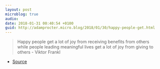 ```yaml
---
layout: post
microblog: true
audio: 
date: 2018-01-31 00:40:54 +0100
guid: http://adamprocter.micro.blog/2018/01/30/happy-people-get.html
---
```

> Happy people get a lot of joy from receiving benefits from others while people leading meaningful lives get a lot of joy from giving to others - Viktor Frankl

- [Source](http://www.businessinsider.com/a-lesson-about-happiness-from-a-holocaust-survivor-2014-10)
